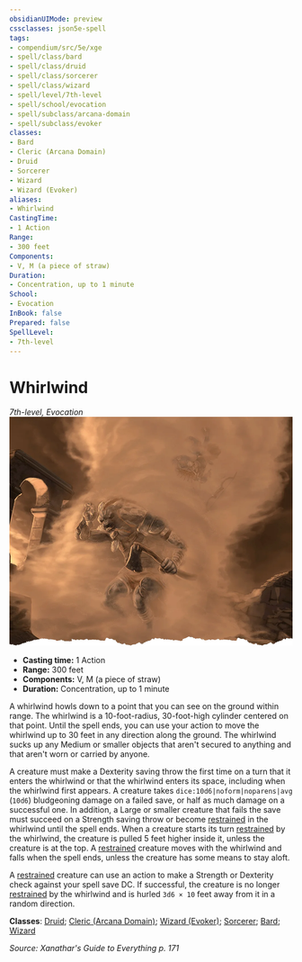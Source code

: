 ```yaml
---
obsidianUIMode: preview
cssclasses: json5e-spell
tags:
- compendium/src/5e/xge
- spell/class/bard
- spell/class/druid
- spell/class/sorcerer
- spell/class/wizard
- spell/level/7th-level
- spell/school/evocation
- spell/subclass/arcana-domain
- spell/subclass/evoker
classes:
- Bard
- Cleric (Arcana Domain)
- Druid
- Sorcerer
- Wizard
- Wizard (Evoker)
aliases:
- Whirlwind
CastingTime: 
- 1 Action
Range:
- 300 feet
Components:
- V, M (a piece of straw)
Duration:
- Concentration, up to 1 minute
School:
- Evocation
InBook: false
Prepared: false
SpellLevel:
- 7th-level
---
```

# Whirlwind
*7th-level, Evocation*  
![](/3-Mechanics/CLI/spells/img/whirlwind.webp#right)

- **Casting time:** 1 Action
- **Range:** 300 feet
- **Components:** V, M (a piece of straw)
- **Duration:** Concentration, up to 1 minute

A whirlwind howls down to a point that you can see on the ground within range. The whirlwind is a 10-foot-radius, 30-foot-high cylinder centered on that point. Until the spell ends, you can use your action to move the whirlwind up to 30 feet in any direction along the ground. The whirlwind sucks up any Medium or smaller objects that aren't secured to anything and that aren't worn or carried by anyone.

A creature must make a Dexterity saving throw the first time on a turn that it enters the whirlwind or that the whirlwind enters its space, including when the whirlwind first appears. A creature takes `dice:10d6|noform|noparens|avg` (`10d6`) bludgeoning damage on a failed save, or half as much damage on a successful one. In addition, a Large or smaller creature that fails the save must succeed on a Strength saving throw or become [restrained](conditions.md#Restrained) in the whirlwind until the spell ends. When a creature starts its turn [restrained](conditions.md#Restrained) by the whirlwind, the creature is pulled 5 feet higher inside it, unless the creature is at the top. A [restrained](conditions.md#Restrained) creature moves with the whirlwind and falls when the spell ends, unless the creature has some means to stay aloft.

A [restrained](conditions.md#Restrained) creature can use an action to make a Strength or Dexterity check against your spell save DC. If successful, the creature is no longer [restrained](conditions.md#Restrained) by the whirlwind and is hurled `3d6 × 10` feet away from it in a random direction.

**Classes**: [Druid](/3-Mechanics/CLI/lists/list-spells-classes-druid.md); [Cleric (Arcana Domain)](/3-Mechanics/CLI/lists/list-spells-classes-arcana-domain-scag.md "subclass=SCAG;class=XPHB"); [Wizard (Evoker)](/3-Mechanics/CLI/lists/list-spells-classes-evoker-xphb.md "subclass=XPHB;class=XPHB"); [Sorcerer](/3-Mechanics/CLI/lists/list-spells-classes-sorcerer.md); [Bard](/3-Mechanics/CLI/lists/list-spells-classes-bard.md); [Wizard](/3-Mechanics/CLI/lists/list-spells-classes-wizard.md)

*Source: Xanathar's Guide to Everything p. 171*